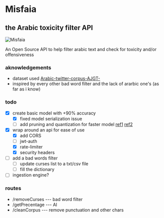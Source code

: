# Misfaia

## the Arabic toxicity filter API

![Misfaia](https://i.imgur.com/z5GuJHV.png)

An Open Source API to help filter arabic text and check for toxicity and/or offensiveness

### aknowledgements

- dataset used [Arabic-twitter-corpus-AJGT-](https://github.com/komari6/Arabic-twitter-corpus-AJGT#arabic-twitter-corpus-ajgt-)
- inspired by every other bad word filter and the lack of ararbic one's (as far as i know)

### todo

- [x] create basic model with +90% accuracy
  - [x] fixed model serialization issue
  - [ ] add pruning and quantization for faster model [ref1](http://digital-thinking.de/how-to-not-deploy-tensorflow-models-and-how-do-it-better/) [ref2](https://www.machinecurve.com/index.php/2020/09/23/tensorflow-model-optimization-an-introduction-to-pruning/)
- [x] wrap around an api for ease of use
  - [x] add CORS
  - [ ] jwt-auth
  - [x] rate-limiter
  - [x] security headers
- [ ] add a bad words filter
  - [ ] update curses list to a txt/csv file
  - [ ] fill the dictionary
- [ ] ingestion engine?

### routes

- /removeCurses --- bad word filter
- /getPrecentage --- AI
- /cleanCorpus --- remove punctuation and other chars
